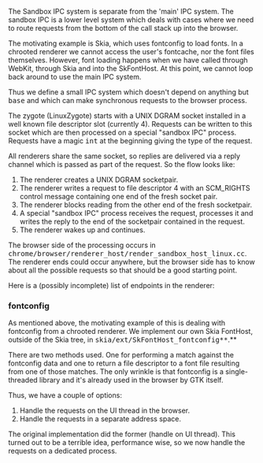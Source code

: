 The Sandbox IPC system is separate from the 'main' IPC system. The sandbox IPC is a lower level system which deals with cases where we need to route requests from the bottom of the call stack up into the browser.

The motivating example is Skia, which uses fontconfig to load fonts. In a chrooted renderer we cannot access the user's fontcache, nor the font files themselves. However, font loading happens when we have called through WebKit, through Skia and into the SkFontHost. At this point, we cannot loop back around to use the main IPC system.

Thus we define a small IPC system which doesn't depend on anything but <tt>base</tt> and which can make synchronous requests to the browser process.

The zygote (LinuxZygote) starts with a UNIX DGRAM socket installed in a well known file descriptor slot (currently 4). Requests can be written to this socket which are then processed on a special "sandbox IPC" process. Requests have a magic <tt>int</tt> at the beginning giving the type of the request.

All renderers share the same socket, so replies are delivered via a reply channel which is passed as part of the request. So the flow looks like:
  1. The renderer creates a UNIX DGRAM socketpair.
  1. The renderer writes a request to file descriptor 4 with an SCM\_RIGHTS control message containing one end of the fresh socket pair.
  1. The renderer blocks reading from the other end of the fresh socketpair.
  1. A special "sandbox IPC" process receives the request, processes it and writes the reply to the end of the socketpair contained in the request.
  1. The renderer wakes up and continues.

The browser side of the processing occurs in <tt>chrome/browser/renderer_host/render_sandbox_host_linux.cc</tt>. The renderer ends could occur anywhere, but the browser side has to know about all the possible requests so that should be a good starting point.

Here is a (possibly incomplete) list of endpoints in the renderer:

### fontconfig

As mentioned above, the motivating example of this is dealing with fontconfig from a chrooted renderer. We implement our own Skia FontHost, outside of the Skia tree, in <tt>skia/ext/SkFontHost_fontconfig**</tt>.**

There are two methods used. One for performing a match against the fontconfig data and one to return a file descriptor to a font file resulting from one of those matches. The only wrinkle is that fontconfig is a single-threaded library and it's already used in the browser by GTK itself.

Thus, we have a couple of options:
  1. Handle the requests on the UI thread in the browser.
  1. Handle the requests in a separate address space.

The original implementation did the former (handle on UI thread). This turned out to be a terrible idea, performance wise, so we now handle the requests on a dedicated process.